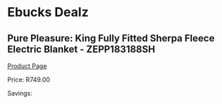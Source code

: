 
# Ebucks Dealz
## Pure Pleasure: King Fully Fitted Sherpa Fleece Electric Blanket - ZEPP183188SH
[Product Page](https://www.ebucks.com/web/shop/productSelected.do?prodId=1191136732&catId=1157551316)

Price: R749.00

Savings: 


	
